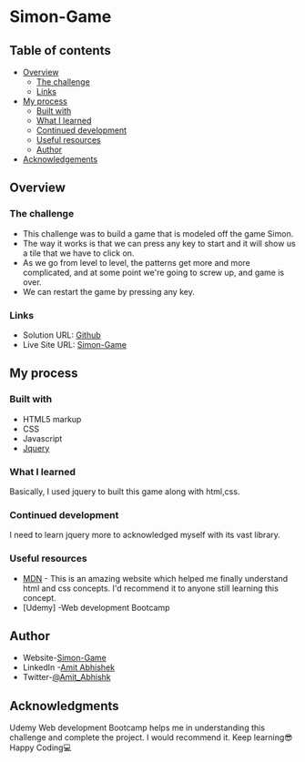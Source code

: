 # Simon-Game

## Table of contents

- [Overview](#overview)
  - [The challenge](#the-challenge)
  - [Links](#links)
- [My process](#my-process)
  - [Built with](#built-with)
  - [What I learned](#what-i-learned)
  - [Continued development](#continued-development)
  - [Useful resources](#useful-resources)
  - [Author](#author)
- [Acknowledgements](#acknowledgement)

## Overview

### The challenge

- This challenge was to build a game that is modeled off the game Simon.
- The way it works is that we can press any key to start and it will show us a tile that we have to click on.
- As we go from level to level, the patterns get more and more complicated, and at some point we're going to screw up, and game is over.
- We can restart the game by pressing any key.

### Links

- Solution URL: [Github](https://github.com/Amit-Abhishk/Simon-Game)
- Live Site URL: [Simon-Game](https://amit-abhishk.github.io/Simon-Game)

## My process

### Built with

- HTML5 markup
- CSS
- Javascript
- [Jquery](https://ajax.googleapis.com/ajax/libs/jquery/3.6.0/jquery.min.js)

### What I learned

Basically, I used jquery to built this game along with html,css.

### Continued development

I need to learn jquery more to acknowledged myself with its vast library.

### Useful resources

- [MDN](https://developer.mozilla.org/en-US/) - This is an amazing website which helped me finally understand html and css concepts. I'd recommend it to anyone still learning this concept.
- [Udemy] -Web development Bootcamp

## Author

- Website-[Simon-Game](https://amit-abhishk.github.io/Simon-Game/)
- LinkedIn -[Amit Abhishek](https://www.linkedin.com/in/amit-a-322400107/)
- Twitter-[@Amit_Abhishk](https://twitter.com/Amit_Abhishk)

## Acknowledgments

Udemy Web development Bootcamp helps me in understanding this challenge and complete the project. I would recommend it.
Keep learning😎
Happy Coding💻
